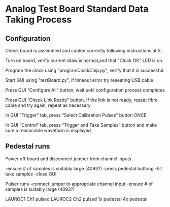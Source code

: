 Analog Test Board Standard Data Taking Process
===================================================

Configuration
-------------
Check board is assembled and cabled correctly following instructions at X.

Turn on board, verify current draw is normal,and that "Clock OK" LED is on.

Program the clock using "programClockChip.py", verify that it is successful.

Start GUI using "testBoard.py", if timeout error try reseating USB cable

Press GUI “Configure All” button, wait until configuration process completes

Press GUI “Check Link Ready” button. If the link is not ready, reseat fibre cable and try again, repeat as necessary

In GUI "Trigger" tab, press “Select Calibration Pulses” button ONCE

In GUI “Control” tab, press “Trigger and Take Samples” button and make sure a reasonable waveform is displayed

Pedestal runs
-------------
Power off board and disconnect jumper from channel inputs

-ensure # of samples is suitably large (4093?)
-press pedestal buttong
-hit take samples
-close GUI

Pulser runs
-connect jumper to appropriate channel input
-ensure # of samples is suitably large (4093?)

LAUROC1 Ch1 pulsed
LAUROC2 Ch2 pulsed
1x pedestal
4x pedestal 

